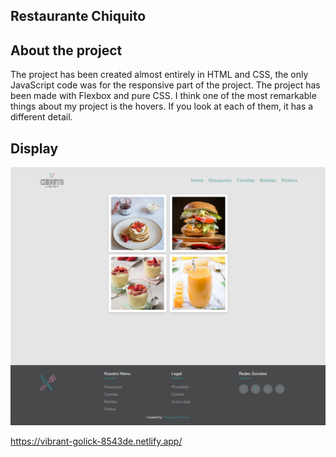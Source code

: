 ## Restaurante Chiquito

## About the project

The project has been created almost entirely in HTML and CSS, the only JavaScript code was for the responsive part of the project. The project has been made with Flexbox and pure CSS. I think one of the most remarkable things about my project is the hovers. If you look at each of them, it has a different detail.

## Display

<img src= "chiquito (4).png">

https://vibrant-golick-8543de.netlify.app/

